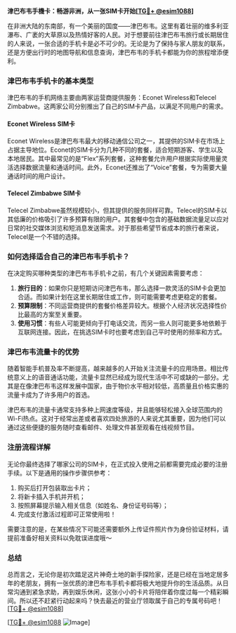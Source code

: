 **津巴布韦手機卡：畅游非洲，从一张SIM卡开始[[TG💪+ @esim1088](https://t.me/s/esim1088)]**

在非洲大陆的东南部，有一个美丽的国度——津巴布韦。这里有着壮丽的维多利亚瀑布、广袤的大草原以及热情好客的人民。对于想要前往津巴布韦旅行或长期居住的人来说，一张合适的手机卡是必不可少的。无论是为了保持与家人朋友的联系，还是方便出行时的地图导航和信息查询，津巴布韦的手机卡都能为你的旅程增添便利。

### 津巴布韦手机卡的基本类型

津巴布韦的手机网络主要由两家运营商提供服务：Econet Wireless和Telecel Zimbabwe。这两家公司分别推出了自己的SIM卡产品，以满足不同用户的需求。

#### Econet Wireless SIM卡
Econet Wireless是津巴布韦最大的移动通信公司之一，其提供的SIM卡在市场上占据主导地位。Econet的SIM卡分为几种不同的套餐，适合短期游客、学生以及本地居民。其中最常见的是“Flex”系列套餐，这种套餐允许用户根据实际使用量灵活选择数据流量和通话时间。此外，Econet还推出了“Voice”套餐，专为需要大量通话时间的用户设计。

#### Telecel Zimbabwe SIM卡
Telecel Zimbabwe虽然规模较小，但其提供的服务同样可靠。Telecel的SIM卡以其低廉的价格吸引了许多预算有限的用户。其套餐中包含的基础数据流量足以应对日常的社交媒体浏览和短消息发送需求。对于那些希望节省成本的旅行者来说，Telecel是一个不错的选择。

### 如何选择适合自己的津巴布韦手机卡？

在决定购买哪种类型的津巴布韦手机卡之前，有几个关键因素需要考虑：

1. **旅行目的**：如果你只是短期访问津巴布韦，那么选择一款灵活的SIM卡会更加合适。而如果计划在这里长期居住或工作，则可能需要考虑更稳定的套餐。
2. **预算限制**：不同运营商提供的套餐价格差异较大。根据个人经济状况选择性价比最高的方案至关重要。
3. **使用习惯**：有些人可能更倾向于打电话交流，而另一些人则可能更多地依赖于互联网连接。因此，在挑选SIM卡时也要考虑到自己平时使用的频率和方式。

### 津巴布韦流量卡的优势

随着智能手机普及率不断提高，越来越多的人开始关注流量卡的应用场景。相比传统意义上的语音通话功能，流量卡显然已经成为现代生活中不可或缺的一部分。尤其是在像津巴布韦这样发展中国家，由于物价水平相对较低，高质量且价格实惠的流量卡成为了许多用户的首选。

津巴布韦的流量卡通常支持多种上网速度等级，并且能够轻松接入全球范围内的Wi-Fi热点。这对于经常出差或者喜欢四处旅游的人来说尤其重要，因为他们可以通过这些便捷的服务随时查看邮件、处理文件甚至观看在线视频节目。

### 注册流程详解

无论你最终选择了哪家公司的SIM卡，在正式投入使用之前都需要完成必要的注册手续。以下是通用的操作步骤供参考：

1. 购买后打开包装取出卡片；
2. 将新卡插入手机并开机；
3. 按照屏幕提示输入相关信息（如姓名、身份证号码等）；
4. 完成支付激活过程即可正常使用啦！

需要注意的是，在某些情况下可能还需要额外上传证件照片作为身份验证材料，请提前准备好相关资料以免耽误进度哦～

### 总结

总而言之，无论你是初次踏足这片神奇土地的新手探险家，还是已经在当地定居多年的老朋友，拥有一张优质的津巴布韦手机卡都将极大地提升你的生活品质。从日常沟通到紧急求助，再到娱乐休闲，这张小小的卡片将陪伴着你度过每一个精彩瞬间。所以还不赶紧行动起来吗？快去最近的营业厅领取属于自己的专属号码吧！[[TG💪+ @esim1088](https://t.me/s/esim1088)]

[[TG💪+ @esim1088](https://t.me/s/esim1088) ![Image](https://i.postimg.cc/4NQfJmqS/Snipaste-2025-05-13-00-14-12.png)]